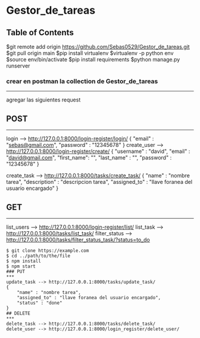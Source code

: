 # Gestor_de_tareas
## Table of Contents
$git remote add origin https://github.com/Sebas0529/Gestor_de_tareas.git
$git pull origin main 
$pip install virtualenv 
$virtualenv -p python env 
$source env/bin/activate
$pip install requirements
$python manage.py runserver 

### crear en postman la collection de Gestor_de_tareas
***
agregar las siguientes request

## POST
***
login --> http://127.0.0.1:8000/login-register/login/
{
    "email" : "sebas@gmail.com",
    "password" : "12345678"
}
create_user --> http://127.0.0.1:8000/login-register/create/
{
    "username" : "david",
    "email" : "david@gmail.com",
    "first_name": "",
    "last_name" : "",
    "password" : "12345678"
}

create_task --> http://127.0.0.1:8000/tasks/create_task/
{
    "name" : "nombre tarea",
    "description" : "descripcion tarea",
    "assigned_to" : "llave foranea del usuario encargado"
}
## GET
***
list_users --> http://127.0.0.1:8000/login-register/list/
list_task --> http://127.0.0.1:8000/tasks/list_task/
filter_status --> http://127.0.0.1:8000/tasks/filter_status_task/?status=to_do
```
$ git clone https://example.com
$ cd ../path/to/the/file
$ npm install
$ npm start
### PUT
***
update_task --> http://127.0.0.1:8000/tasks/update_task/
{
    "name" : "nombre tarea",
    "assigned_to" : "llave foranea del usuario encargado",
    "status" : "done"
}
## DELETE
***
delete_task --> http://127.0.0.1:8000/tasks/delete_task/
delete_user --> http://127.0.0.1:8000/login_register/delete_user/

